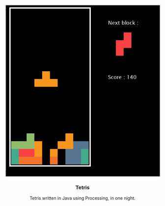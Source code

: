 <br />
<p align="center">
  <a href="https://github.com/younesyu/one_night_tetris/">
    <img src="tetris-screenshot.png" alt="Screenshot of the game">
  </a>

  <h3 align="center">Tetris</h3>

  <p align="center">
    Tetris written in Java using Processing, in one night.
    <br />
  </p>
</p>
